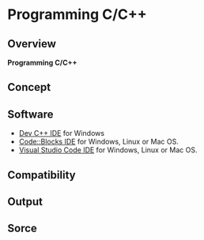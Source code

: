 # Programming C/C++
## Overview
<!--
<p align="center"> 
<img src="/TOOLS/IMG/IDE-C.png" width="400" align="center">
</p 
-->

**Programming C/C++** 

## Concept


## Software
* [Dev C++ IDE](https://sourceforge.net/projects/orwelldevcpp/files/latest/download) for Windows
* [Code::Blocks IDE](http://www.codeblocks.org/downloads/binaries) for Windows, Linux or Mac OS.
* [Visual Studio Code IDE](https://code.visualstudio.com) for Windows, Linux or Mac OS.


    
## Compatibility
   
   
## Output
   
## Sorce
